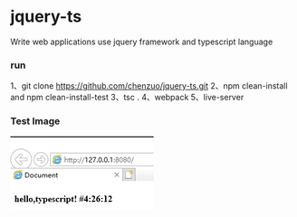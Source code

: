 # jquery-ts
Write web applications use jquery framework and typescript language

### run
1、git clone https://github.com/chenzuo/jquery-ts.git
2、npm clean-install and npm clean-install-test
3、tsc .
4、webpack 
5、live-server

### Test Image
![测试显示](/img/01.png)